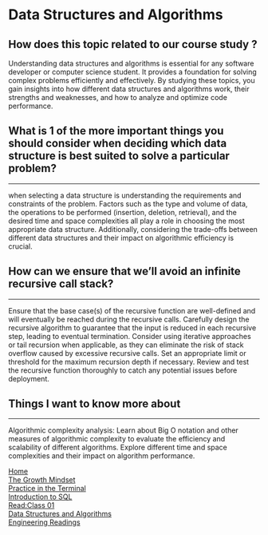 # Data Structures and Algorithms 
 ## How does this topic related to our course study ?

 Understanding data structures and algorithms is essential for any software developer or computer science student. It provides a foundation for solving complex problems efficiently and effectively. By studying these topics, you gain insights into how different data structures and algorithms work, their strengths and weaknesses, and how to analyze and optimize code performance.


## What is 1 of the more important things you should consider when deciding which data structure is best suited to solve a particular problem?
----
when selecting a data structure is understanding the requirements and constraints of the problem. Factors such as the type and volume of data, the operations to be performed (insertion, deletion, retrieval), and the desired time and space complexities all play a role in choosing the most appropriate data structure. Additionally, considering the trade-offs between different data structures and their impact on algorithmic efficiency is crucial.

## How can we ensure that we’ll avoid an infinite recursive call stack? 
 -----
Ensure that the base case(s) of the recursive function are well-defined and will eventually be reached during the recursive calls.
Carefully design the recursive algorithm to guarantee that the input is reduced in each recursive step, leading to eventual termination.
Consider using iterative approaches or tail recursion when applicable, as they can eliminate the risk of stack overflow caused by excessive recursive calls.
Set an appropriate limit or threshold for the maximum recursion depth if necessary.
Review and test the recursive function thoroughly to catch any potential issues before deployment.


## Things I want to know more about
-----
Algorithmic complexity analysis: Learn about Big O notation and other measures of algorithmic complexity to evaluate the efficiency and scalability of different algorithms. Explore different time and space complexities and their impact on algorithm performance.



































[Home](./README.md)       
[The Growth Mindset](./README2.md)    
[ Practice in the Terminal](./Terminal.md)   
[Introduction to SQL](./sql.md)   
[Read:Class 01](./Class01.md)   
[Data Structures and Algorithms](./Data.md)   
 [Engineering Readings](./EngineeringReadings.md)